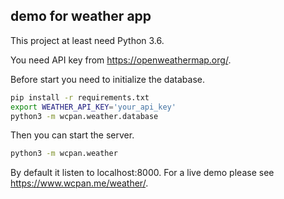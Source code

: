 ## demo for weather app

This project at least need Python 3.6.

You need API key from https://openweathermap.org/.

Before start you need to initialize the database.

```sh
pip install -r requirements.txt
export WEATHER_API_KEY='your_api_key'
python3 -m wcpan.weather.database
```

Then you can start the server.
```sh
python3 -m wcpan.weather
```

By default it listen to localhost:8000.
For a live demo please see https://www.wcpan.me/weather/.
